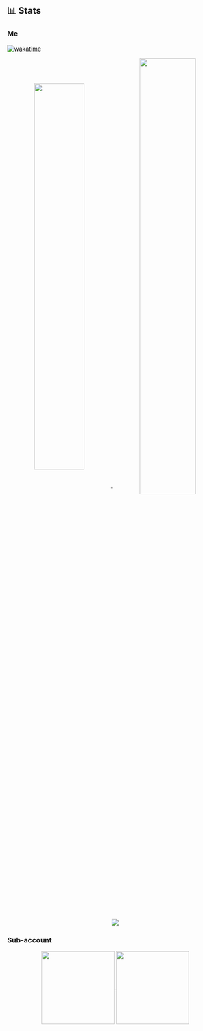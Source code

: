 ## 📊 Stats

### Me

[![wakatime](https://wakatime.com/badge/user/87cb99e7-5605-4446-b2a0-fdd0eb91ef96.svg)](https://wakatime.com/@letconst)

<p align="center">
  <a href="#">
    <img align="center" width="48%"
         src="https://github-readme-stats.vercel.app/api?username=letconst&count_private=true&show_icons=true&theme=vision-friendly-dark&card_width=550&border_radius=7" />
    <img align="center" width="51%"
         src="https://github-readme-stats.vercel.app/api/top-langs/?username=letconst&layout=compact&hide=mathematica&theme=vision-friendly-dark&card_width=450&langs_count=6" />
  </a>
</p>
<p align="center">
  <a href="#">
    <img align="center"
         src="https://github-readme-stats.vercel.app/api/wakatime?username=letconst&custom_title=Weekly%20codings%20activity&layout=compact&theme=vision-friendly-dark" />
  </a>
</p>

### Sub-account

<p align="center">
  <a href="https://github.com/oTKum">
    <img align="center" height="170px"
         src="https://github-readme-stats.vercel.app/api?username=oTKum&custom_title=Sub-account's%20GitHub%20Stats&include_all_commits=true&count_private=true&show_icons=true&theme=vision-friendly-dark&card_width=550" />
  </a>
  <a href="https://github.com/oTKum">
    <img align="center" height="170px"
         src="https://github-readme-stats.vercel.app/api/top-langs/?username=oTKum&layout=compact&card_width=230&theme=vision-friendly-dark&card_width=450" />
  </a>
</p>
